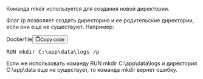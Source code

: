 <p>Команда mkdir используется для создания новой директории.</p>
<p>Флаг /p позволяет создать директорию и ее родительские директории, если они еще не существуют. 
Например:</p>
<div class="code-element"><div class="lang-line"><text>Dockerfile</text><button class="copy-button" id="code576b" onclick="copyCode(code576, code576b)"><svg stroke="currentColor" fill="none" stroke-width="2" viewBox="0 0 24 24" stroke-linecap="round" stroke-linejoin="round" class="h-4 w-4" height="1em" width="1em" xmlns="http://www.w3.org/2000/svg"><path d="M16 4h2a2 2 0 0 1 2 2v14a2 2 0 0 1-2 2H6a2 2 0 0 1-2-2V6a2 2 0 0 1 2-2h2"></path><rect x="8" y="2" width="8" height="4" rx="1" ry="1"></rect></svg><text>Copy code</text></button></div><div class="code" id="code576"><div class="highlight"><pre><span></span><span class="k">RUN</span><span class="w"> </span>mkdir<span class="w"> </span>C:<span class="se">\a</span>pp<span class="se">\d</span>ata<span class="se">\l</span>ogs<span class="w"> </span>/p
</pre></div></div></div>

<p>Если же использовать команду RUN mkdir C:\app\data\logs 
и директория C:\app\data еще не существует, то команда mkdir вернет ошибку.</p>